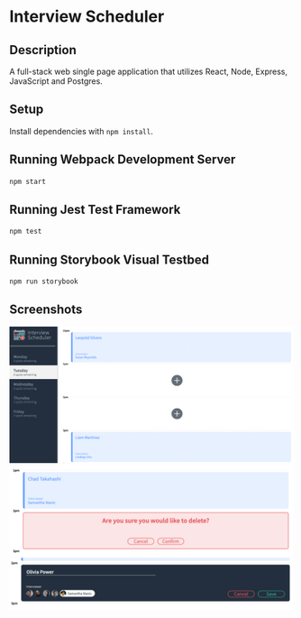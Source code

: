 # Interview Scheduler

## Description

A full-stack web single page application that utilizes React, Node, Express, JavaScript and Postgres.

## Setup

Install dependencies with `npm install`.

## Running Webpack Development Server

```sh
npm start
```

## Running Jest Test Framework

```sh
npm test
```

## Running Storybook Visual Testbed

```sh
npm run storybook
```

## Screenshots

!["Appointment List"](https://github.com/opower/scheduler/blob/master/docs/appointment-list.png?raw=true)
!["Appointment Delete Option"](https://github.com/opower/scheduler/blob/master/docs/appointment-delete.png?raw=true)
!["Appointment Form"](https://github.com/opower/scheduler/blob/master/docs/appointment-form.png?raw=true)
